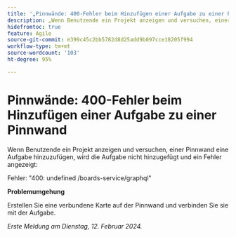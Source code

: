 ```yaml
---
title: '„Pinnwände: 400-Fehler beim Hinzufügen einer Aufgabe zu einer Pinnwand“'
description: „Wenn Benutzende ein Projekt anzeigen und versuchen, einer Pinnwand eine Aufgabe hinzuzufügen, wird die Aufgabe nicht hinzugefügt und ein Fehler angezeigt. Eine Problemumgehung ist verfügbar.“
hidefromtoc: true
feature: Agile
source-git-commit: e399c45c2bb5782d8d25add9b097cce18205f994
workflow-type: tm+mt
source-wordcount: '103'
ht-degree: 95%

---
```



# Pinnwände: 400-Fehler beim Hinzufügen einer Aufgabe zu einer Pinnwand

Wenn Benutzende ein Projekt anzeigen und versuchen, einer Pinnwand eine Aufgabe hinzuzufügen, wird die Aufgabe nicht hinzugefügt und ein Fehler angezeigt:

Fehler: &quot;400: undefined /boards-service/graphql&quot;

**Problemumgehung**

Erstellen Sie eine verbundene Karte auf der Pinnwand und verbinden Sie sie mit der Aufgabe.

_Erste Meldung am Dienstag, 12. Februar 2024._
